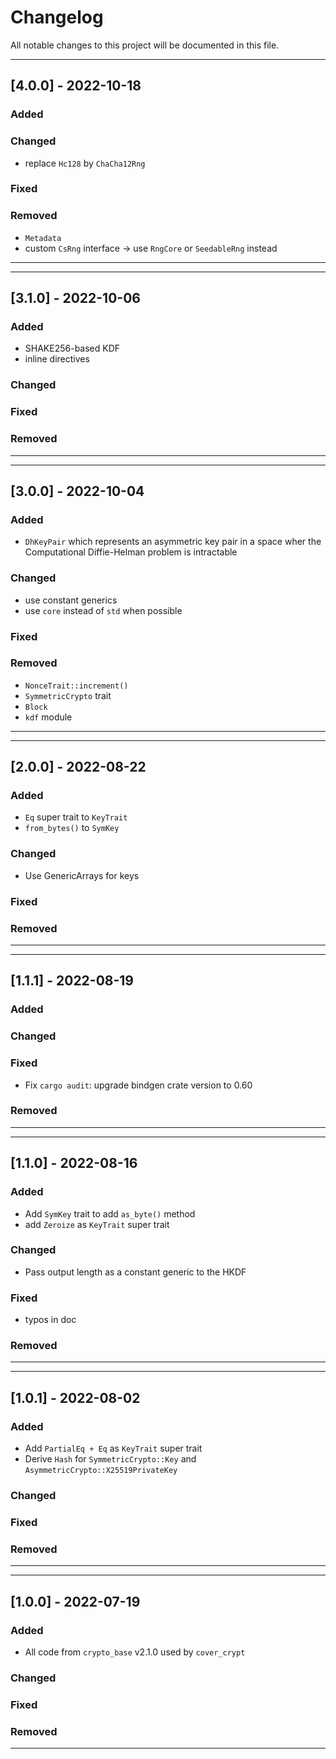 # Changelog

All notable changes to this project will be documented in this file.

---
## [4.0.0] - 2022-10-18
### Added
### Changed
- replace `Hc128` by `ChaCha12Rng`
### Fixed
### Removed
- `Metadata`
- custom `CsRng` interface -> use `RngCore` or `SeedableRng` instead
---

---
## [3.1.0] - 2022-10-06
### Added
- SHAKE256-based KDF
- inline directives
### Changed
### Fixed
### Removed
---

---
## [3.0.0] - 2022-10-04
### Added
- `DhKeyPair` which represents an asymmetric key pair in a space wher the
  Computational Diffie-Helman problem is intractable
### Changed
- use constant generics
- use `core` instead of `std` when possible
### Fixed
### Removed
- `NonceTrait::increment()`
- `SymmetricCrypto` trait
- `Block`
- `kdf` module
---

---
## [2.0.0] - 2022-08-22
### Added
- `Eq` super trait to `KeyTrait`
- `from_bytes()` to `SymKey`
### Changed
- Use GenericArrays for keys
### Fixed
### Removed
---

---
## [1.1.1] - 2022-08-19
### Added
### Changed
### Fixed
- Fix `cargo audit`: upgrade bindgen crate version to 0.60
### Removed
---

---
## [1.1.0] - 2022-08-16
### Added
- Add `SymKey` trait to add `as_byte()` method
- add `Zeroize` as `KeyTrait` super trait
### Changed
- Pass output length as a constant generic to the HKDF
### Fixed
- typos in doc
### Removed
---

---
## [1.0.1] - 2022-08-02
### Added
- Add `PartialEq + Eq` as `KeyTrait` super trait
- Derive `Hash` for `SymmetricCrypto::Key` and
  `AsymmetricCrypto::X25519PrivateKey`
### Changed
### Fixed
### Removed
---

---
## [1.0.0] - 2022-07-19
### Added
- All code from `crypto_base` v2.1.0 used by `cover_crypt`
### Changed
### Fixed
### Removed
---
